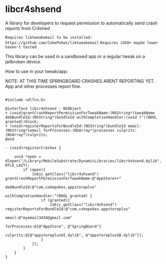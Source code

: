 # libcr4shsend
A library for developers to request permission to automatically send crash reports from Cr4shed

`Requires libtweakemail to be installed: https://github.com/CokePokes/libtweakemail`
`Requires iOS8+ maybe lower haven't tested`

This library can be used in a sandboxed app or a regular tweak on a jailbroken device. 

How to use in your tweak/app:


NOTE: AT THIS TIME SPRINGBOARD CRASHES ARENT REPORTING YET. App and other processes report fine. 

```objc

#include <dlfcn.h>

@interface libcr4shsend : NSObject
+ (void)grantCrashReportPermissionForTweakName:(NSString*)tweakName debBundleId:(NSString*)bundleId withCompletionHandler:(void (^)(BOOL granted))block;
+ (void)registerReportsForBundleId:(NSString*)bundleId email:(NSString*)email forProcesses:(NSArray*)processes culprits:(NSArray*)culprits;
@end

- (void)registerCrashes {

	void *open = dlopen("/Library/MobileSubstrate/DynamicLibraries/libcr4shsend.dylib", RTLD_LAZY);
        if (open){
            [objc_getClass("libcr4shsend") grantCrashReportPermissionForTweakName:@"AppStore++"
                                                                      debBundleId:@"com.cokepokes.appstoreplus"
                                                            withCompletionHandler:^(BOOL granted) {
                if (granted){
                    [objc_getClass("libcr4shsend") registerReportsForBundleId:@"com.cokepokes.appstoreplus"
                                                                        email:@"myemail3434@gmail.com"
                                                                 forProcesses:@[@"AppStore", @"SpringBoard"]
                                                                     culprits:@[@"appstoreplusUI.dylib", @"appstoreplusSB.dylib"]];
                }
            }];
        }
	}
}
